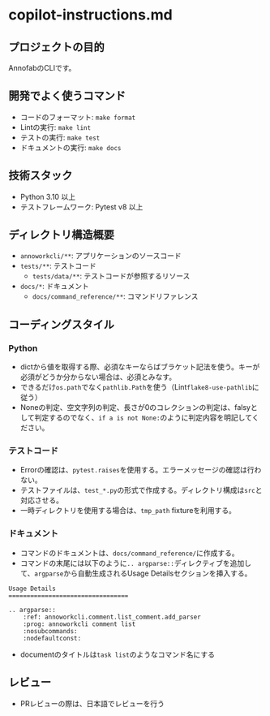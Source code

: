# copilot-instructions.md

## プロジェクトの目的
AnnofabのCLIです。

## 開発でよく使うコマンド
* コードのフォーマット: `make format`
* Lintの実行: `make lint`
* テストの実行: `make test`
* ドキュメントの実行: `make docs`

## 技術スタック
* Python 3.10 以上
* テストフレームワーク: Pytest v8 以上

## ディレクトリ構造概要

* `annoworkcli/**`: アプリケーションのソースコード
* `tests/**`: テストコード
    * `tests/data/**`: テストコードが参照するリソース
* `docs/*`: ドキュメント
    * `docs/command_reference/**`: コマンドリファレンス

## コーディングスタイル

### Python
* dictから値を取得する際、必須なキーならばブラケット記法を使う。キーが必須がどうか分からない場合は、必須とみなす。
* できるだけ`os.path`でなく`pathlib.Path`を使う（Lint`flake8-use-pathlib`に従う）
* Noneの判定、空文字列の判定、長さが0のコレクションの判定は、falsyとして判定するのでなく、`if a is not None:`のように判定内容を明記してください。

### テストコード
* Errorの確認は、`pytest.raises`を使用する。エラーメッセージの確認は行わない。
* テストファイルは、`test_*.py`の形式で作成する。ディレクトリ構成は`src`と対応させる。
* 一時ディレクトリを使用する場合は、`tmp_path` fixtureを利用する。

### ドキュメント
* コマンドのドキュメントは、`docs/command_reference/`に作成する。
* コマンドの末尾には以下のように`.. argparse::`ディレクティブを追加して、`argparse`から自動生成されるUsage Detailsセクションを挿入する。

```
Usage Details
=================================

.. argparse::
    :ref: annoworkcli.comment.list_comment.add_parser
    :prog: annoworkcli comment list
    :nosubcommands:
    :nodefaultconst:
```

* documentのタイトルは`task list`のようなコマンド名にする

## レビュー
* PRレビューの際は、日本語でレビューを行う
